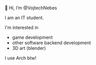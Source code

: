 👋 Hi, I’m @VojtechNebes

I am an IT student.

I'm interested in 
- game development
- other software backend development
- 3D art (blender)

I use Arch btw!
